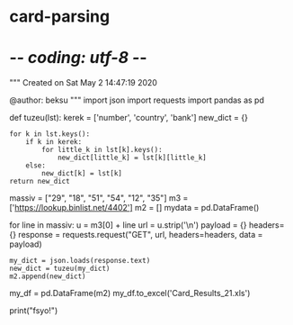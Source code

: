 # card-parsing

# -*- coding: utf-8 -*-
"""
Created on Sat May  2 14:47:19 2020

@author: beksu
"""
import json
import requests
import pandas as pd

def tuzeu(lst):
    kerek = ['number', 'country', 'bank']
    new_dict = {}

    for k in lst.keys():
        if k in kerek:
            for little_k in lst[k].keys():
                new_dict[little_k] = lst[k][little_k]
        else:
            new_dict[k] = lst[k]
    return new_dict

massiv = ["29", "18", "51", "54", "12", "35"]
m3 = ['https://lookup.binlist.net/4402']
m2 = []
mydata = pd.DataFrame()

for line in massiv:
    u = m3[0] + line
    url = u.strip('\n')
    payload = {}
    headers= {}
    response = requests.request("GET", url, headers=headers, data = payload)
    
    my_dict = json.loads(response.text)
    new_dict = tuzeu(my_dict)
    m2.append(new_dict)
    
my_df = pd.DataFrame(m2)
my_df.to_excel('Card_Results_21.xls')

print("fsyo!")



